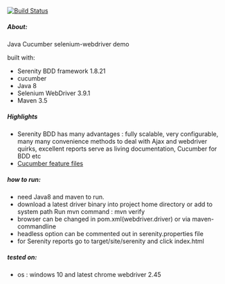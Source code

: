 [![Build Status](https://travis-ci.org/pradeepk6/cucumber-java-demo.svg?branch=master)](https://travis-ci.org/pradeepk6/cucumber-java-demo.svg?branch=master)

##### About:
Java Cucumber selenium-webdriver demo

built with:
* Serenity BDD framework 1.8.21
* cucumber
* Java 8
* Selenium WebDriver 3.9.1
* Maven 3.5


##### Highlights
* Serenity BDD has many advantages : fully scalable, very configurable, 
  many many convenience methods to deal with Ajax and webdriver quirks, excellent reports
  serve as living documentation, Cucumber for BDD etc
* [Cucumber feature files](/src/test/resources/features)

##### how to run:
* need Java8 and maven to run.
* download a latest driver binary into project home directory or add to system path 
  Run mvn command : mvn verify 
* browser can be changed in pom.xml(webdriver.driver) or via maven-commandline
* headless option can be commented out in serenity.properties file
* for Serenity reports go to target/site/serenity and click index.html

##### tested on:
* os : windows 10 and latest chrome webdriver 2.45


 
  
  


